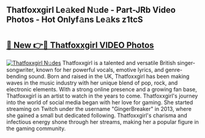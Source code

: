 ## Thatfoxxgirl Le𝚊ked N𝚞de - Part-JRb Video Photos - Hot Onlyf𝚊ns Le𝚊ks z1tcS

# <h2><a href="http://ac22340.deff.icu/?id=Thatfoxxgirl">🔗 New 👉🔴 Thatfoxxgirl VIDEO Photos</a></h2>

[![Thatfoxxgirl N𝚞des](https://i.imgur.com/rIISA9y.gif)](http://ac22340.deff.icu/?id=Thatfoxxgirl)
Thatfoxxgirl is a talented and versatile British singer-songwriter, known for her powerful vocals, emotive lyrics, and genre-bending sound. Born and raised in the UK, Thatfoxxgirl has been making waves in the music industry with her unique blend of pop, rock, and electronic elements. With a strong online presence and a growing fan base, Thatfoxxgirl is an artist to watch in the years to come. Thatfoxxgirl's journey into the world of social media began with her love for gaming. She started streaming on Twitch under the username "GingerBreaker" in 2013, where she gained a small but dedicated following. Thatfoxxgirl's charisma and infectious energy shone through her streams, making her a popular figure in the gaming community.
